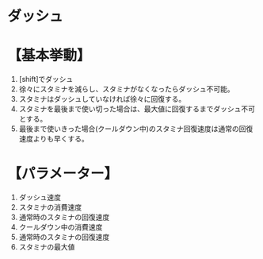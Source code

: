 # ダッシュ

# 【基本挙動】

1. [shift]でダッシュ
2. 徐々にスタミナを減らし、スタミナがなくなったらダッシュ不可能。
3. スタミナはダッシュしていなければ徐々に回復する。
4. スタミナを最後まで使い切った場合は、最大値に回復するまでダッシュ不可とする。
5. 最後まで使いきった場合(クールダウン中)のスタミナ回復速度は通常の回復速度よりも早くする。

# 【パラメーター】

1. ダッシュ速度  
2. スタミナの消費速度
3. 通常時のスタミナの回復速度
4. クールダウン中の消費速度
5. 通常時のスタミナの回復速度
6. スタミナの最大値